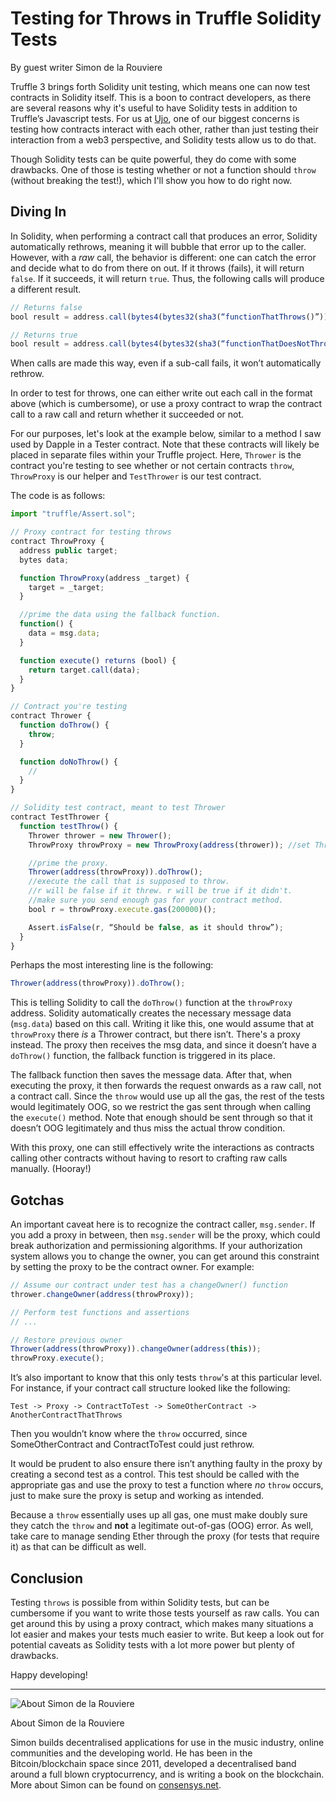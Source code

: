 # Testing for Throws in Truffle Solidity Tests
By guest writer Simon de la Rouviere

Truffle 3 brings forth Solidity unit testing, which means one can now test contracts in Solidity itself. This is a boon to contract developers, as there are several reasons why it's useful to have Solidity tests in addition to Truffle’s Javascript tests. For us at [Ujo](https://ujomusic.com/), one of our biggest concerns is testing how contracts interact with each other, rather than just testing their interaction from a web3 perspective, and Solidity tests allow us to do that.

Though Solidity tests can be quite powerful, they do come with some drawbacks. One of those is testing whether or not a function should `throw` (without breaking the test!), which I'll show you how to do right now.

## Diving In

In Solidity, when performing a contract call that produces an error, Solidity automatically rethrows, meaning it will bubble that error up to the caller. However, with a _raw_ call, the behavior is different: one can catch the error and decide what to do from there on out. If it throws (fails), it will return `false`. If it succeeds, it will return `true`. Thus, the following calls will produce a different result.


```javascript
// Returns false
bool result = address.call(bytes4(bytes32(sha3(“functionThatThrows()”))));

// Returns true
bool result = address.call(bytes4(bytes32(sha3(“functionThatDoesNotThrow()”))));
```

When calls are made this way, even if a sub-call fails, it won’t automatically rethrow.

In order to test for throws, one can either write out each call in the format above (which is cumbersome), or use a proxy contract to wrap the contract call to a raw call and return whether it succeeded or not.

For our purposes, let's look at the example below, similar to a method I saw used by Dapple in a Tester contract. Note that these contracts will likely be placed in separate files within your Truffle project. Here, `Thrower` is the contract you're testing to see whether or not certain contracts `throw`, `ThrowProxy` is our helper and `TestThrower` is our test contract.

The code is as follows:

```javascript
import "truffle/Assert.sol";

// Proxy contract for testing throws
contract ThrowProxy {
  address public target;
  bytes data;

  function ThrowProxy(address _target) {
    target = _target;
  }    

  //prime the data using the fallback function.
  function() {
    data = msg.data;
  }

  function execute() returns (bool) {
    return target.call(data);
  }
}

// Contract you're testing
contract Thrower {
  function doThrow() {
    throw;
  }

  function doNoThrow() {
    //
  }
}

// Solidity test contract, meant to test Thrower
contract TestThrower {
  function testThrow() {
    Thrower thrower = new Thrower();
    ThrowProxy throwProxy = new ThrowProxy(address(thrower)); //set Thrower as the contract to forward requests to. The target.

    //prime the proxy.
    Thrower(address(throwProxy)).doThrow();
    //execute the call that is supposed to throw.
    //r will be false if it threw. r will be true if it didn't.
    //make sure you send enough gas for your contract method.
    bool r = throwProxy.execute.gas(200000)();

    Assert.isFalse(r, “Should be false, as it should throw”);
  }
}

```

Perhaps the most interesting line is the following:

```javascript
Thrower(address(throwProxy)).doThrow();
```

This is telling Solidity to call the `doThrow()` function at the `throwProxy` address. Solidity automatically creates the necessary message data (`msg.data`) based on this call. Writing it like this, one would assume that at `throwProxy` there *is* a Thrower contract, but there isn’t. There's a proxy instead. The proxy then receives the msg data, and since it doesn’t have a `doThrow()` function, the fallback function is triggered in its place.

The fallback function then saves the message data. After that, when executing the proxy, it then forwards the request onwards as a raw call, not a contract call. Since the `throw` would use up all the gas, the rest of the tests would legitimately OOG, so we restrict the gas sent through when calling the `execute()` method. Note that enough should be sent through so that it doesn’t OOG legitimately and thus miss the actual throw condition.

With this proxy, one can still effectively write the interactions as contracts calling other contracts without having to resort to crafting raw calls manually. (Hooray!)

## Gotchas

An important caveat here is to recognize the contract caller, `msg.sender`. If you add a proxy in between, then `msg.sender` will be the proxy, which could break authorization and permissioning algorithms. If your authorization system allows you to change the owner, you can get around this constraint by setting the proxy to be the contract owner. For example:

```javascript
// Assume our contract under test has a changeOwner() function
thrower.changeOwner(address(throwProxy));

// Perform test functions and assertions
// ...

// Restore previous owner
Thrower(address(throwProxy)).changeOwner(address(this));
throwProxy.execute();
```

It’s also important to know that this only tests `throw`'s at this particular level. For instance, if your contract call structure looked like the following:

```shell
Test -> Proxy -> ContractToTest -> SomeOtherContract -> AnotherContractThatThrows
```

Then you wouldn’t know where the `throw` occurred, since SomeOtherContract and ContractToTest could just rethrow.

It would be prudent to also ensure there isn’t anything faulty in the proxy by creating a second test as a control. This test should be called with the appropriate gas and use the proxy to test a function where _no_ `throw` occurs, just to make sure the proxy is setup and working as intended.

Because a `throw` essentially uses up all gas, one must make doubly sure they catch the `throw` and **not** a legitimate out-of-gas (OOG) error. As well, take care to manage sending Ether through the proxy (for tests that require it) as that can be difficult as well.

## Conclusion

Testing `throws` is possible from within Solidity tests, but can be cumbersome if you want to write those tests yourself as raw calls. You can get around this by using a proxy contract, which makes many situations a lot easier and makes your tests much easier to write. But keep a look out for potential caveats as Solidity tests with a lot more power but plenty of drawbacks.

Happy developing!


------------

![About Simon de la Rouviere](https://consensys.net/img/team/simon.jpg)

About Simon de la Rouviere

Simon builds decentralised applications for use in the music industry, online communities and the developing world. He has been in the Bitcoin/blockchain space since 2011, developed a decentralised band around a full blown cryptocurrency, and is writing a book on the blockchain. More about Simon can be found on [consensys.net](https://consensys.net/team/).
